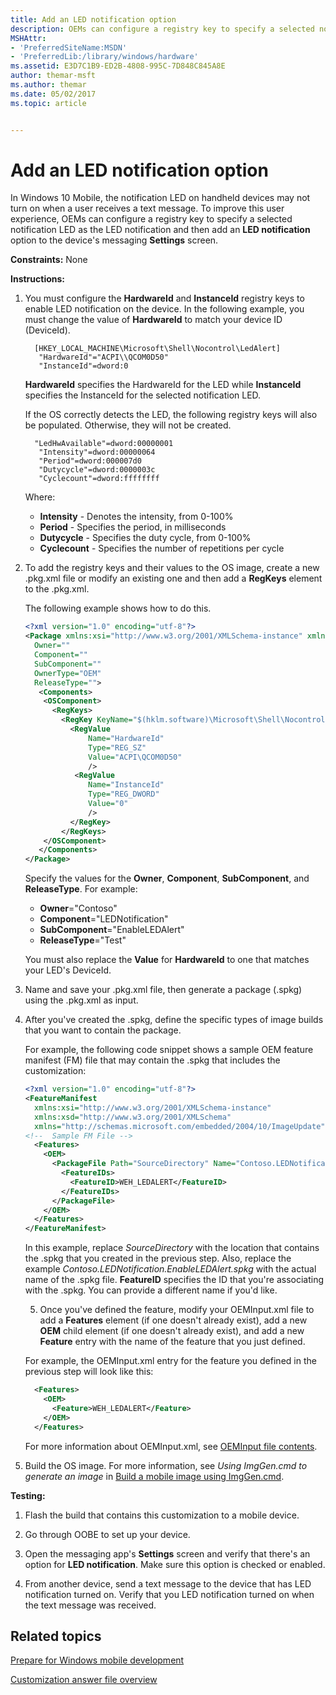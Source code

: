 ```yaml
---
title: Add an LED notification option
description: OEMs can configure a registry key to specify a selected notification LED as the LED notification and then add an LED notification option to the device's messaging Settings screen.
MSHAttr:
- 'PreferredSiteName:MSDN'
- 'PreferredLib:/library/windows/hardware'
ms.assetid: E3D7C1B9-ED2B-4808-995C-7D848C845A8E
author: themar-msft
ms.author: themar
ms.date: 05/02/2017
ms.topic: article


---
```

# Add an LED notification option


In Windows 10 Mobile, the notification LED on handheld devices may not turn on when a user receives a text message. To improve this user experience, OEMs can configure a registry key to specify a selected notification LED as the LED notification and then add an **LED notification** option to the device's messaging **Settings** screen.

<a href="" id="constraints---none"></a>**Constraints:** None  

<a href="" id="instructions-"></a>**Instructions:**  
1. You must configure the **HardwareId** and **InstanceId** registry keys to enable LED notification on the device. In the following example, you must change the value of **HardwareId** to match your device ID (DeviceId).

   ```
     [HKEY_LOCAL_MACHINE\Microsoft\Shell\Nocontrol\LedAlert]
      "HardwareId"="ACPI\\QCOM0D50"   
      "InstanceId"=dword:0
   ```

   **HardwareId** specifies the HardwareId for the LED while **InstanceId** specifies the InstanceId for the selected notification LED.

   If the OS correctly detects the LED, the following registry keys will also be populated. Otherwise, they will not be created.

   ```
     "LedHwAvailable"=dword:00000001
      "Intensity"=dword:00000064 
      "Period"=dword:000007d0 
      "Dutycycle"=dword:0000003c 
      "Cyclecount"=dword:ffffffff 
   ```

   Where:

   -   **Intensity** - Denotes the intensity, from 0-100%
   -   **Period** - Specifies the period, in milliseconds
   -   **Dutycycle** - Specifies the duty cycle, from 0-100%
   -   **Cyclecount** - Specifies the number of repetitions per cycle

2. To add the registry keys and their values to the OS image, create a new .pkg.xml file or modify an existing one and then add a **RegKeys** element to the .pkg.xml.

   The following example shows how to do this.

   ```XML
   <?xml version="1.0" encoding="utf-8"?>
   <Package xmlns:xsi="http://www.w3.org/2001/XMLSchema-instance" xmlns:xsd="http://www.w3.org/2001/XMLSchema"
     Owner=""
     Component=""
     SubComponent=""
     OwnerType="OEM"
     ReleaseType="">
      <Components>
       <OSComponent>
         <RegKeys>
           <RegKey KeyName="$(hklm.software)\Microsoft\Shell\Nocontrol\LedAlert">
             <RegValue
                 Name="HardwareId"
                 Type="REG_SZ"
                 Value="ACPI\QCOM0D50"   
                 />
              <RegValue
                 Name="InstanceId"
                 Type="REG_DWORD"
                 Value="0"
                 />
             </RegKey>
           </RegKeys>
       </OSComponent>
      </Components>
   </Package>
   ```

   Specify the values for the **Owner**, **Component**, **SubComponent**, and **ReleaseType**. For example:

   -   **Owner**="Contoso"
   -   **Component**="LEDNotification"
   -   **SubComponent**="EnableLEDAlert"
   -   **ReleaseType**="Test"

   You must also replace the **Value** for **HardwareId** to one that matches your LED's DeviceId.

3. Name and save your .pkg.xml file, then generate a package (.spkg) using the .pkg.xml as input. 

4. After you've created the .spkg, define the specific types of image builds that you want to contain the package.

   For example, the following code snippet shows a sample OEM feature manifest (FM) file that may contain the .spkg that includes the customization:

   ```XML
   <?xml version="1.0" encoding="utf-8"?>  
   <FeatureManifest 
     xmlns:xsi="http://www.w3.org/2001/XMLSchema-instance" 
     xmlns:xsd="http://www.w3.org/2001/XMLSchema" 
     xmlns="http://schemas.microsoft.com/embedded/2004/10/ImageUpdate">  
   <!--  Sample FM File -->
     <Features>  
       <OEM>  
         <PackageFile Path="SourceDirectory" Name="Contoso.LEDNotification.EnableLEDAlert.spkg">  
           <FeatureIDs>  
             <FeatureID>WEH_LEDALERT</FeatureID>  
           </FeatureIDs>  
         </PackageFile>  
       </OEM>  
     </Features>  
   </FeatureManifest>  
   ```

   In this example, replace *SourceDirectory* with the location that contains the .spkg that you created in the previous step. Also, replace the example *Contoso.LEDNotification.EnableLEDAlert.spkg* with the actual name of the .spkg file. **FeatureID** specifies the ID that you're associating with the .spkg. You can provide a different name if you'd like.

   5.  Once you've defined the feature, modify your OEMInput.xml file to add a **Features** element (if one doesn't already exist), add a new **OEM** child element (if one doesn't already exist), and add a new **Feature** entry with the name of the feature that you just defined.

   For example, the OEMInput.xml entry for the feature you defined in the previous step will look like this:

   ```XML
     <Features>
       <OEM>
         <Feature>WEH_LEDALERT</Feature>
       </OEM>
     </Features>
   ```

   For more information about OEMInput.xml, see [OEMInput file contents](https://docs.microsoft.com/en-us/windows-hardware/manufacture/mobile/oeminput-file-contents).

5. Build the OS image. For more information, see *Using ImgGen.cmd to generate an image* in [Build a mobile image using ImgGen.cmd](https://docs.microsoft.com/en-us/windows-hardware/manufacture/mobile/building-a-phone-image-using-imggencmd).

<a href="" id="testing-"></a>**Testing:**  
1.  Flash the build that contains this customization to a mobile device.

2.  Go through OOBE to set up your device.

3.  Open the messaging app's **Settings** screen and verify that there's an option for **LED notification**. Make sure this option is checked or enabled.

4.  From another device, send a text message to the device that has LED notification turned on. Verify that you LED notification turned on when the text message was received.

## Related topics

[Prepare for Windows mobile development](https://docs.microsoft.com/en-us/windows-hardware/manufacture/mobile/preparing-for-windows-mobile-development)

[Customization answer file overview](https://docs.microsoft.com/en-us/windows-hardware/customize/mobile/mcsf/customization-answer-file)
